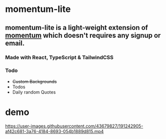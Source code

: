 # momentum-lite

## momentum-lite is a light-weight extension of [momentum](https://chrome.google.com/webstore/detail/momentum/laookkfknpbbblfpciffpaejjkokdgca/related) which doesn't requires any signup or email.

### Made with React, TypeScript & TailwindCSS

### Todo
- ~~Custom Backgrounds~~
- Todos
- Daily random Quotes

# demo


https://user-images.githubusercontent.com/43679827/191242905-af42c681-3a76-4184-8693-054b1889d815.mp4

